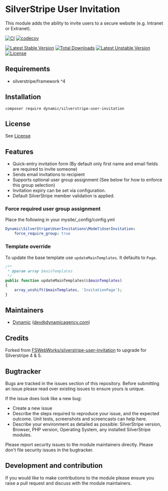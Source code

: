 # SilverStripe User Invitation

This module adds the ability to invite users to a secure website (e.g. Intranet or Extranet).

[![CI](https://github.com/dynamic/silverstripe-user-invitation/actions/workflows/ci.yml/badge.svg)](https://github.com/dynamic/silverstripe-user-invitation/actions/workflows/ci.yml)
[![codecov](https://codecov.io/gh/dynamic/silverstripe-user-invitation/branch/master/graph/badge.svg)](https://codecov.io/gh/dynamic/silverstripe-user-invitation)

[![Latest Stable Version](https://poser.pugx.org/dynamic/silverstripe-user-invitation/v/stable)](https://packagist.org/packages/dynamic/silverstripe-user-invitation)
[![Total Downloads](https://poser.pugx.org/dynamic/silverstripe-user-invitation/downloads)](https://packagist.org/packages/dynamic/silverstripe-user-invitation)
[![Latest Unstable Version](https://poser.pugx.org/dynamic/silverstripe-user-invitation/v/unstable)](https://packagist.org/packages/dynamic/silverstripe-user-invitation)
[![License](https://poser.pugx.org/dynamic/silverstripe-user-invitation/license)](https://packagist.org/packages/dynamic/silverstripe-user-invitation)

## Requirements

 * silverstripe/framework ^4

 ## Installation

```
composer require dynamic/silverstripe-user-invitation
```

## License

See [License](LICENSE.md)

## Features

* Quick-entry invitation form (By default only first name and email fields are required to invite someone)
* Sends email invitations to recipient
* Supports optional user group assignment (See below for how to enforce this group selection) 
* Invitation expiry can be set via configuration.
* Default SilverStripe member validation is applied.

### Force required user group assignment
Place the following in your mysite/_config/config.yml
```yml
Dynamic\SilverStripe\UserInvitations\Model\UserInvitation:
    force_require_group: true
```

### Template override
To update the base template use `updateMainTemplates`. It defaults to `Page`.

```php
/**
 * @param array $mainTemplates
 */
public function updateMainTemplates(&$mainTemplates)
{
    array_unshift($mainTemplates, 'InvitationPage');
}
```

## Maintainers

 *  [Dynamic](https://www.dynamicagency.com) (<dev@dynamicagency.com>)

## Credits
Forked from [FSWebWorks/silverstripe-user-invitation](https://github.com/FSWebWorks/silverstripe-user-invitation) to upgrade for Silverstripe 4 & 5.

## Bugtracker
Bugs are tracked in the issues section of this repository. Before submitting an issue please read over
existing issues to ensure yours is unique.

If the issue does look like a new bug:

 - Create a new issue
 - Describe the steps required to reproduce your issue, and the expected outcome. Unit tests, screenshots
 and screencasts can help here.
 - Describe your environment as detailed as possible: SilverStripe version, Browser, PHP version,
 Operating System, any installed SilverStripe modules.

Please report security issues to the module maintainers directly. Please don't file security issues in the bugtracker.

## Development and contribution
If you would like to make contributions to the module please ensure you raise a pull request and discuss with the module maintainers.
